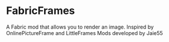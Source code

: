 # FabricFrames
A Fabric mod that allows you to render an image. Inspired by OnlinePictureFrame and LittleFrames Mods
developed by Jaie55
